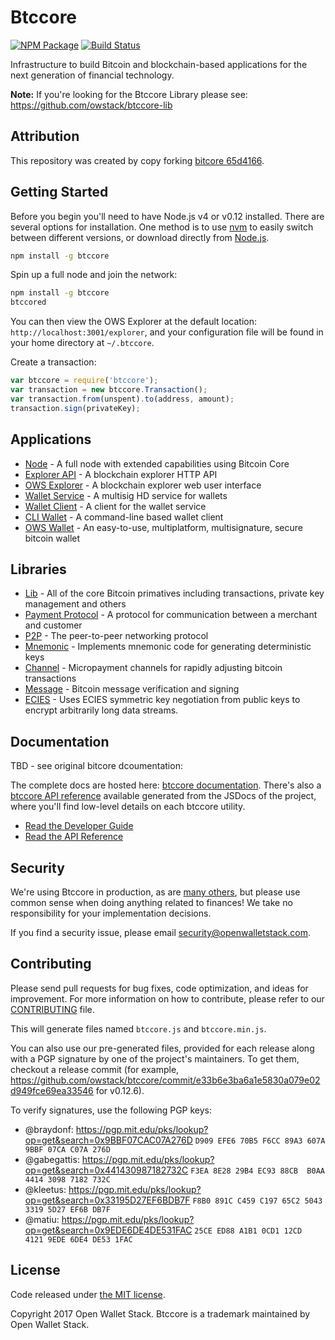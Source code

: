 Btccore
=======

[![NPM Package](https://img.shields.io/npm/v/btccore.svg?style=flat-square)](https://www.npmjs.org/package/btccore)
[![Build Status](https://img.shields.io/travis/owstack/btccore.svg?branch=master&style=flat-square)](https://travis-ci.org/owstack/btccore)

Infrastructure to build Bitcoin and blockchain-based applications for the next generation of financial technology.

**Note:** If you're looking for the Btccore Library please see: https://github.com/owstack/btccore-lib

## Attribution

This repository was created by copy forking [bitcore 65d4166](https://github.com/owstack/bitcore/commit/65d41663d74cb5721b7e22ff9895854e0ded7e52).

## Getting Started

Before you begin you'll need to have Node.js v4 or v0.12 installed. There are several options for installation. One method is to use [nvm](https://github.com/creationix/nvm) to easily switch between different versions, or download directly from [Node.js](https://nodejs.org/).

```bash
npm install -g btccore
```

Spin up a full node and join the network:

```bash
npm install -g btccore
btccored
```

You can then view the OWS Explorer at the default location: `http://localhost:3001/explorer`, and your configuration file will be found in your home directory at `~/.btccore`.

Create a transaction:
```js
var btccore = require('btccore');
var transaction = new btccore.Transaction();
var transaction.from(unspent).to(address, amount);
transaction.sign(privateKey);
```

## Applications

- [Node](https://github.com/owstack/btccore-node) - A full node with extended capabilities using Bitcoin Core
- [Explorer API](https://github.com/owstack/insight-api) - A blockchain explorer HTTP API
- [OWS Explorer](https://github.com/owstack/insight) - A blockchain explorer web user interface
- [Wallet Service](https://github.com/owstack/btccore-wallet-service) - A multisig HD service for wallets
- [Wallet Client](https://github.com/owstack/btccore-wallet-client) - A client for the wallet service
- [CLI Wallet](https://github.com/owstack/btccore-wallet) - A command-line based wallet client
- [OWS Wallet](https://github.com/owstack/ows-wallet) - An easy-to-use, multiplatform, multisignature, secure bitcoin wallet

## Libraries

- [Lib](https://github.com/owstack/btccore-lib) - All of the core Bitcoin primatives including transactions, private key management and others
- [Payment Protocol](https://github.com/owstack/btccore-payment-protocol) - A protocol for communication between a merchant and customer
- [P2P](https://github.com/owstack/btccore-p2p) - The peer-to-peer networking protocol
- [Mnemonic](https://github.com/owstack/btccore-mnemonic) - Implements mnemonic code for generating deterministic keys
- [Channel](https://github.com/owstack/btccore-channel) - Micropayment channels for rapidly adjusting bitcoin transactions
- [Message](https://github.com/owstack/btccore-message) - Bitcoin message verification and signing
- [ECIES](https://github.com/owstack/btccore-ecies) - Uses ECIES symmetric key negotiation from public keys to encrypt arbitrarily long data streams.

## Documentation

TBD - see original bitcore dcoumentation:

The complete docs are hosted here: [btccore documentation](http://btccore.io/guide/). There's also a [btccore API reference](http://btccore.io/api/) available generated from the JSDocs of the project, where you'll find low-level details on each btccore utility.

- [Read the Developer Guide](http://btccore.io/guide/)
- [Read the API Reference](http://btccore.io/api/)

## Security

We're using Btccore in production, as are [many others](http://btccore.io#projects), but please use common sense when doing anything related to finances! We take no responsibility for your implementation decisions.

If you find a security issue, please email security@openwalletstack.com.

## Contributing

Please send pull requests for bug fixes, code optimization, and ideas for improvement. For more information on how to contribute, please refer to our [CONTRIBUTING](https://github.com/owstack/btccore/blob/master/CONTRIBUTING.md) file.

This will generate files named `btccore.js` and `btccore.min.js`.

You can also use our pre-generated files, provided for each release along with a PGP signature by one of the project's maintainers. To get them, checkout a release commit (for example, https://github.com/owstack/btccore/commit/e33b6e3ba6a1e5830a079e02d949fce69ea33546 for v0.12.6).

To verify signatures, use the following PGP keys:
- @braydonf: https://pgp.mit.edu/pks/lookup?op=get&search=0x9BBF07CAC07A276D `D909 EFE6 70B5 F6CC 89A3 607A 9BBF 07CA C07A 276D`
- @gabegattis: https://pgp.mit.edu/pks/lookup?op=get&search=0x441430987182732C `F3EA 8E28 29B4 EC93 88CB  B0AA 4414 3098 7182 732C`
- @kleetus: https://pgp.mit.edu/pks/lookup?op=get&search=0x33195D27EF6BDB7F `F8B0 891C C459 C197 65C2 5043 3319 5D27 EF6B DB7F`
- @matiu: https://pgp.mit.edu/pks/lookup?op=get&search=0x9EDE6DE4DE531FAC `25CE ED88 A1B1 0CD1 12CD  4121 9EDE 6DE4 DE53 1FAC`

## License

Code released under [the MIT license](https://github.com/owstack/btccore/blob/master/LICENSE).

Copyright 2017 Open Wallet Stack. Btccore is a trademark maintained by Open Wallet Stack.
